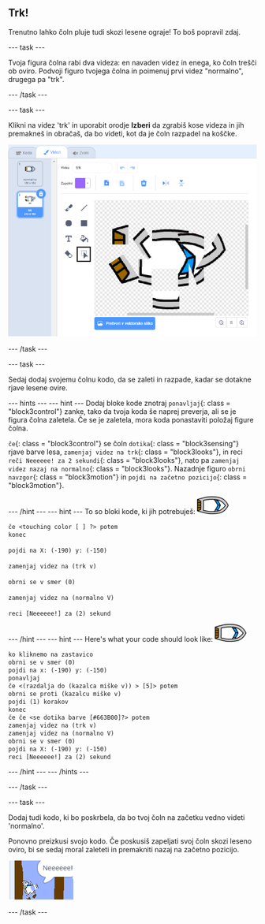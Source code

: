 ## Trk!

Trenutno lahko čoln pluje tudi skozi lesene ograje! To boš popravil zdaj.

\--- task \---

Tvoja figura čolna rabi dva videza: en navaden videz in enega, ko čoln trešči ob oviro. Podvoji figuro tvojega čolna in poimenuj prvi videz "normalno", drugega pa "trk".

\--- /task \---

\--- task \---

Klikni na videz 'trk' in uporabit orodje **Izberi** da zgrabiš kose videza in jih premakneš in obračaš, da bo videti, kot da je čoln razpadel na koščke.

![posnetek zaslona](images/boat-hit-costume-annotated.png)

\--- /task \---

\--- task \---

Sedaj dodaj svojemu čolnu kodo, da se zaleti in razpade, kadar se dotakne rjave lesene ovire.

\--- hints \--- \--- hint \--- Dodaj bloke kode znotraj `ponavljaj`{: class = "block3control"} zanke, tako da tvoja koda še naprej preverja, ali se je figura čolna zaletela. Če se je zaletela, mora koda ponastaviti položaj figure čolna.

`če`{: class = "block3control"} se čoln `dotika`{: class = "block3sensing"} rjave barve lesa, `zamenjaj videz na trk`{: class = "block3looks"}, in reci `reči Neeeeee! za 2 sekundi`{: class = "block3looks"}, nato pa `zamenjaj videz nazaj na normalno`{: class = "block3looks"}. Nazadnje figuro `obrni navzgor`{: class = "block3motion"} in `pojdi na začetno pozicijo`{: class = "block3motion"}.

\--- /hint \--- \--- hint \--- To so bloki kode, ki jih potrebuješ: ![čoln](images/boat_resize.png)

```blocks3
če <touching color [ ] ?> potem
konec

pojdi na X: (-190) y: (-150)

zamenjaj videz na (trk v)

obrni se v smer (0)

zamenjaj videz na (normalno V)

reci [Neeeeee!] za (2) sekund
```

\--- /hint \--- \--- hint \--- Here's what your code should look like: ![čoln](images/boat_resize.png)

```blocks3
ko kliknemo na zastavico
obrni se v smer (0)
pojdi na x: (-190) y: (-150)
ponavljaj
če <(razdalja do (kazalca miške v)) > [5]> potem
obrni se proti (kazalcu miške v)
pojdi (1) korakov
konec
če če <se dotika barve [#663B00]?> potem
zamenjaj videz na (trk v)
zamenjaj videz na (normalno V)
obrni se v smer (0)
pojdi na X: (-190) y: (-150)
reci [Neeeeee!] za (2) sekund
```

\--- /hint \--- \--- /hints \---

\--- /task \---

\--- task \---

Dodaj tudi kodo, ki bo poskrbela, da bo tvoj čoln na začetku vedno videti 'normalno'.

Ponovno preizkusi svojo kodo. Če poskusiš zapeljati svoj čoln skozi leseno oviro, bi se sedaj moral zaleteti in premakniti nazaj na začetno pozicijo.

![posnetek zaslona](images/boat-crash.png)

\--- /task \---